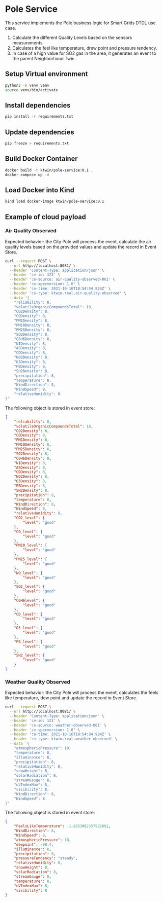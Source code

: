 # Pole Service

This service implements the Pole business logic for Smart Grids DTDL use case.

1. Calculate the different Quality Levels based on the sensors measurements.
2. Calculates the feel like temperature, drew point and pressure tendency.
3. In case of a high value for SO2 gas in the area, it generates an event to the parent Neighborhood Twin.

## Setup Virtual environment

```bash
python3 -m venv venv
source venv/bin/activate
```

## Install dependencies

```bash
pip install -r requirements.txt
```

## Update dependencies

```bash
pip freeze > requirements.txt
```

## Build Docker Container

```bash
docker build -t ktwin/pole-service:0.1 .
docker compose up -d
```

## Load Docker into Kind

```bash
kind load docker-image ktwin/pole-service:0.1
```

## Example of cloud payload

### Air Quality Observed

Expected behavior: the City Pole will process the event, calculate the air quality levels based on the provided values and update the record in Event Store.

```sh
curl --request POST \
  --url http://localhost:8081/ \
  --header 'Content-Type: application/json' \
  --header 'ce-id: 123' \
  --header 'ce-source: air-quality-observed-001' \
  --header 'ce-specversion: 1.0' \
  --header 'ce-time: 2021-10-16T18:54:04.924Z' \
  --header 'ce-type: ktwin.real.air-quality-observed' \
  --data '{
    "reliability": 8,
    "volatileOrganicCompoundsTotal": 10,
    "CO2Density": 8,
    "CODensity": 8,
    "PM1Density": 8,
    "PM10Density": 8,
    "PM25Density": 8,
    "SO2Density": 8,
    "C6H6Density": 8,
    "NIDensity": 8,
    "ASDensity": 8,
    "CDDensity": 8,
    "NO2Density": 8,
    "O3Density": 8,
    "PBDensity": 8,
    "SH2Density": 8,
    "precipitation": 8,
    "temperature": 8,
    "WindDirection": 8,
    "WindSpeed": 8,
    "relativeHumidity": 8
}'
```

The following object is stored in event store:

```json
{
    "reliability": 8,
    "volatileOrganicCompoundsTotal": 10,
    "CO2Density": 8,
    "CODensity": 8,
    "PM1Density": 8,
    "PM10Density": 8,
    "PM25Density": 8,
    "SO2Density": 8,
    "C6H6Density": 8,
    "NIDensity": 8,
    "ASDensity": 8,
    "CDDensity": 8,
    "NO2Density": 8,
    "O3Density": 8,
    "PBDensity": 8,
    "SH2Density": 8,
    "precipitation": 8,
    "temperature": 8,
    "WindDirection": 8,
    "WindSpeed": 8,
    "relativeHumidity": 8,
    "CO2_level": {
        "level": "good"
    },
    "CO_level": {
        "level": "good"
    },
    "PM10_level": {
        "level": "good"
    },
    "PM25_level": {
        "level": "good"
    },
    "NO_level": {
        "level": "good"
    },
    "SO2_level": {
        "level": "good"
    },
    "C6H6level": {
        "level": "good"
    },
    "CD_level": {
        "level": "good"
    },
    "O3_level": {
        "level": "good"
    },
    "PB_level": {
        "level": "good"
    },
    "SH2_level": {
        "level": "good"
    }
}
```

### Weather Quality Observed

Expected behavior: the City Pole will process the event, calculates the feels like temperature, dew point and update the record in Event Store.

```sh
curl --request POST \
  --url http://localhost:8081/ \
  --header 'Content-Type: application/json' \
  --header 'ce-id: 123' \
  --header 'ce-source: weather-observed-001' \
  --header 'ce-specversion: 1.0' \
  --header 'ce-time: 2021-10-16T18:54:04.924Z' \
  --header 'ce-type: ktwin.real.weather-observed' \
  --data '{
    "atmosphericPressure": 10,
    "temperature": 8,
    "illuminance": 8,
    "precipitation": 8,
    "relativeHumidity": 8,
    "snowHeight": 8,
    "solarRadiation": 8,
    "streamGauge": 8,
    "uVIndexMax": 8,
    "visibility": 8,
    "WindDirection": 8,
    "WindSpeed": 8
}'
```

The following object is stored in event store:

```json
{
    "FeelsLikeTemperature": -1.9253082357521691,
    "WindDirection": 8,
    "WindSpeed": 8,
    "atmosphericPressure": 10,
    "dewpoint": -90.4,
    "illuminance": 8,
    "precipitation": 8,
    "pressureTendency": "steady",
    "relativeHumidity": 8,
    "snowHeight": 8,
    "solarRadiation": 8,
    "streamGauge": 8,
    "temperature": 8,
    "uVIndexMax": 8,
    "visibility": 8
}
```
